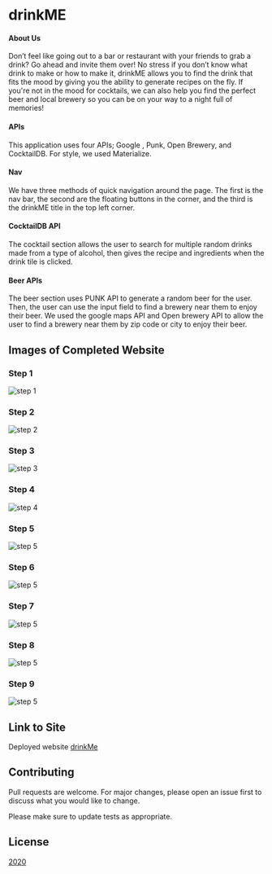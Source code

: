 # drinkME
 
 #### About Us
Don’t feel like going out to a bar or restaurant with your friends to grab a drink? Go ahead and invite them over! No stress if you don’t know what drink to make or how to make it, drinkME allows you to find the drink that fits the mood by giving you the ability to generate recipes on the fly. If you're not in the mood for cocktails, we can also help you find the perfect beer and local brewery so you can be on your way to a night full of memories!

#### APIs
This application uses four APIs; Google , Punk, Open Brewery, and CocktailDB. For style, we used Materialize.

#### Nav
We have three methods of quick navigation around the page. The first is the nav bar, the second are the floating buttons in the corner, and the third is the drinkME title in the top left corner. 

#### CocktailDB API
The cocktail section allows the user to search for multiple random drinks made from a type of alcohol, then gives the recipe and ingredients when the drink tile is clicked. 

#### Beer APIs
The beer section uses PUNK API to generate a random beer for the user. Then, the user can use the input field to find a brewery near them to enjoy their beer. We used the google maps API and Open brewery API to allow the user to find a brewery near them by zip code or city to enjoy their beer. 



## Images of Completed Website 

### Step 1

![step 1](assets/readme_images/img1.png)

### Step 2

![step 2](assets/readme_images/img2.png)

### Step 3

![step 3](assets/readme_images/img3.png)

### Step 4

![step 4](assets/readme_images/img4.png)

### Step 5

![step 5](assets/readme_images/img5.png)

### Step 6

![step 5](assets/readme_images/img6.png)

### Step 7

![step 5](assets/readme_images/img7.png)

### Step 8

![step 5](assets/readme_images/img8.png)

### Step 9

![step 5](assets/readme_images/img9.png)


## Link to Site

Deployed website [drinkMe](https://derek-watson14.github.io/drinkME/)

## Contributing
Pull requests are welcome. For major changes, please open an issue first to discuss what you would like to change.

Please make sure to update tests as appropriate.

## License
[2020](https://choosealicense.com/licenses/mit/)